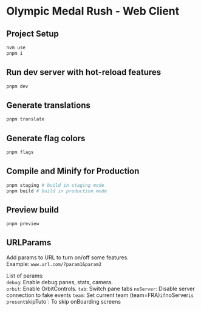 # Olympic Medal Rush - Web Client

## Project Setup

```sh
nvm use
pnpm i
```

## Run dev server with hot-reload features

```sh
pnpm dev
```

## Generate translations

```sh
pnpm translate
```

## Generate flag colors

```sh
pnpm flags
```

## Compile and Minify for Production

``` bash
pnpm staging # build in staging mode
pnpm build # build in production mode
```

## Preview build

``` bash
pnpm preview
```

## URLParams

Add params to URL to turn on/off some features.  
Example: `www.url.com/?param1&param2`  

List of params:  
`debug`: Enable debug panes, stats, camera.  
`orbit`: Enable OrbitControls.
`tab`: Switch pane tabs
`noServer`: Disable server connection to fake events
`team`: Set current team (team=FRA)` if `noServer` is present
`skipTuto`: To skip onBoarding screens
